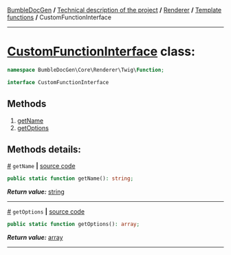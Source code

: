 [BumbleDocGen](/docs/README.md) **/**
[Technical description of the project](/docs/tech/readme.md) **/**
[Renderer](/docs/tech/03_renderer/readme.md) **/**
[Template functions](/docs/tech/03_renderer/05_twigCustomFunctions.md) **/**
CustomFunctionInterface

---


# [CustomFunctionInterface](https://github.com/bumble-tech/bumble-doc-gen/blob/master/src/Core/Renderer/Twig/Function/CustomFunctionInterface.php#L5) class:

```php
namespace BumbleDocGen\Core\Renderer\Twig\Function;

interface CustomFunctionInterface
```

## Methods

1. [getName](#mgetname) 
1. [getOptions](#mgetoptions) 

## Methods details:

<a name="mgetname" href="#mgetname">#</a> `getName`  **|** [source code](https://github.com/bumble-tech/bumble-doc-gen/blob/master/src/Core/Renderer/Twig/Function/CustomFunctionInterface.php#L7)
```php
public static function getName(): string;
```

***Return value:*** [string](https://www.php.net/manual/en/language.types.string.php)

---

<a name="mgetoptions" href="#mgetoptions">#</a> `getOptions`  **|** [source code](https://github.com/bumble-tech/bumble-doc-gen/blob/master/src/Core/Renderer/Twig/Function/CustomFunctionInterface.php#L9)
```php
public static function getOptions(): array;
```

***Return value:*** [array](https://www.php.net/manual/en/language.types.array.php)

---
